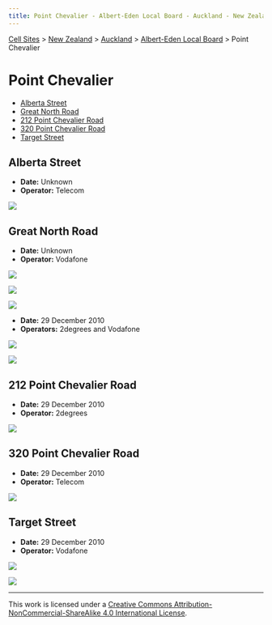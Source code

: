 ```yaml
---
title: Point Chevalier - Albert-Eden Local Board - Auckland - New Zealand - Cell Sites
---
```


[Cell Sites](../../../) > [New Zealand](../../) > [Auckland](../) > [Albert-Eden Local Board](./) > Point Chevalier

# Point Chevalier

* [Alberta Street](#alberta-street)
* [Great North Road](#great-north-road)
* [212 Point Chevalier Road](#212-point-chevalier-road)
* [320 Point Chevalier Road](#320-point-chevalier-road)
* [Target Street](#target-street)

## Alberta Street

* **Date:** Unknown
* **Operator:** Telecom

![](https://f001.backblazeb2.com/file/CellSites/NZ/AUK/Albert-Eden/20171114-130312.jpg)

## Great North Road

* **Date:** Unknown
* **Operator:** Vodafone

![](https://f001.backblazeb2.com/file/CellSites/NZ/AUK/Albert-Eden/20171114-130312b.jpg)

![](https://f001.backblazeb2.com/file/CellSites/NZ/AUK/Albert-Eden/20171114-130312c.jpg)

![](https://f001.backblazeb2.com/file/CellSites/NZ/AUK/Albert-Eden/20171114-130312a.jpg)

* **Date:** 29 December 2010
* **Operators:** 2degrees and Vodafone

![](https://f001.backblazeb2.com/file/CellSites/NZ/AUK/Albert-Eden/20101229-151538.jpg)

![](https://f001.backblazeb2.com/file/CellSites/NZ/AUK/Albert-Eden/20101229-151310.jpg)

## 212 Point Chevalier Road

* **Date:** 29 December 2010
* **Operator:** 2degrees

![](https://f001.backblazeb2.com/file/CellSites/NZ/AUK/Albert-Eden/20101229-135802.jpg)

## 320 Point Chevalier Road

* **Date:** 29 December 2010
* **Operator:** Telecom

![](https://f001.backblazeb2.com/file/CellSites/NZ/AUK/Albert-Eden/20101229-140659.jpg)

## Target Street

* **Date:** 29 December 2010
* **Operator:** Vodafone

![](https://f001.backblazeb2.com/file/CellSites/NZ/AUK/Albert-Eden/20101229-141959.jpg)

![](https://f001.backblazeb2.com/file/CellSites/NZ/AUK/Albert-Eden/20101229-142939.jpg)


---

This work is licensed under a [Creative Commons Attribution-NonCommercial-ShareAlike 4.0 International License](http://creativecommons.org/licenses/by-nc-sa/4.0/).
